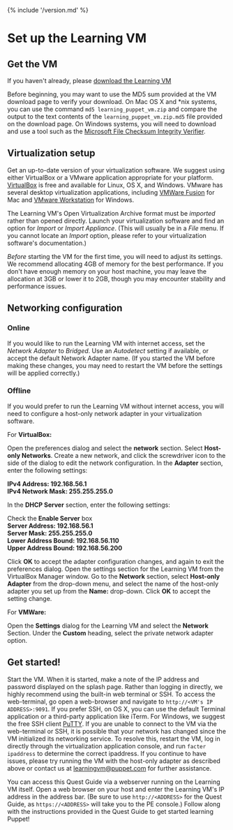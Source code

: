{% include '/version.md' %}

# Set up the Learning VM

## Get the VM

If you haven't already, please [download the Learning VM](https://puppet.com/download-learning-vm)

Before beginning, you may want to use the MD5 sum provided at the VM
download page to verify your download. On Mac OS X and *nix systems, you can
use the command `md5 learning_puppet_vm.zip` and compare the output to the text
contents of the `learning_puppet_vm.zip.md5` file provided on the download
page. On Windows systems, you will need to download and use a tool such as the
[Microsoft File Checksum Integrity Verifier](https://www.microsoft.com/en-us/download/details.aspx?id=11533).

## Virtualization setup

Get an up-to-date version of your virtualization software. We suggest using
either VirtualBox or a VMware application appropriate for your platform.
[VirtualBox](https://www.virtualbox.org/wiki/Downloads) is free and available
for Linux, OS X, and Windows. VMware has several desktop virtualization
applications, including [VMWare
Fusion](https://www.vmware.com/products/fusion/) for Mac and [VMware
Workstation](https://www.vmware.com/products/workstation/) for Windows.

The Learning VM's Open Virtualization Archive format must be *imported*
rather than opened directly. Launch your virtualization software and find an
option for *Import* or *Import Appliance*. (This will usually be in a *File*
menu. If you cannot locate an *Import* option, please refer to your
virtualization software's documentation.)

*Before* starting the VM for the first time, you will need to adjust its
settings.  We recommend allocating 4GB of memory for the best performance. If
you don't have enough memory on your host machine, you may leave the allocation
at 3GB or lower it to 2GB, though you may encounter stability and performance
issues.

## Networking configuration

### Online

If you would like to run the Learning VM with internet access, set the
*Network Adapter* to *Bridged*. Use an *Autodetect* setting if available, or
accept the default Network Adapter name. (If you started the VM before making
these changes, you may need to restart the VM before the settings will be
applied correctly.)

### Offline

If you would prefer to run the Learning VM without internet
access, you will need to configure a host-only network adapter in your
virtualization software.

For **VirtualBox:**

Open the preferences dialog and select the **network** section. Select
**Host-only Networks**. Create a new network, and click the screwdriver icon to
the side of the dialog to edit the network configuration. In the **Adapter**
section, enter the following settings:  

**IPv4 Address: 192.168.56.1**  
**IPv4 Network Mask: 255.255.255.0**  

In the **DHCP Server** section, enter the following settings:

Check the **Enable Server** box  
**Server Address: 192.168.56.1**  
**Server Mask: 255.255.255.0**  
**Lower Address Bound: 192.168.56.110**  
**Upper Address Bound: 192.168.56.200**  

Click **OK** to accept the adapter configuration changes, and again to exit the
preferences dialog. Open the settings section for the Learning VM from the
VirtualBox Manager window. Go to the **Network** section, select **Host-only
Adapter** from the drop-down menu, and select the name of the host-only adapter
you set up from the **Name:** drop-down. Click **OK** to accept the setting
change.

For **VMWare:**  

Open the **Settings** dialog for the Learning VM and select the **Network**
Section. Under the **Custom** heading, select the private network adapter
option.

## Get started!

Start the VM. When it is started, make a note of the IP address and password
displayed on the splash page. Rather than logging in directly, we highly
recommend using the built-in web terminal or SSH. To access the web-terminal,
go open a web-browser and navigate to `http://<VM's IP ADDRESS>:9091`. If you
prefer SSH, on OS X, you can use the default Terminal application or a
third-party application like iTerm.  For Windows, we suggest the free SSH
client [PuTTY](http://www.putty.org/). If you are unable to connect to the VM
via the web-terminal or SSH, it is possible that your network has changed since
the VM initialized its networking service. To resolve this, restart the VM, log
in directly through the virtualization application console, and run `facter
ipaddress` to determine the correct ipaddress. If you continue to have issues,
please try running the VM with the host-only adapter as described above or
contact us at learningvm@puppet.com for further assistance.

You can access this Quest Guide via a webserver running on the Learning VM
itself. Open a web browser on your host and enter the Learning VM's IP address
in the address bar. (Be sure to use `http://<ADDRESS>` for the Quest Guide, as
`https://<ADDRESS>` will take you to the PE console.) Follow along with the
instructions provided in the Quest Guide to get started learning Puppet!
